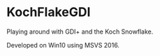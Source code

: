 # KochFlakeGDI
Playing around with GDI+ and the Koch Snowflake.

Developed on Win10 using MSVS 2016.
